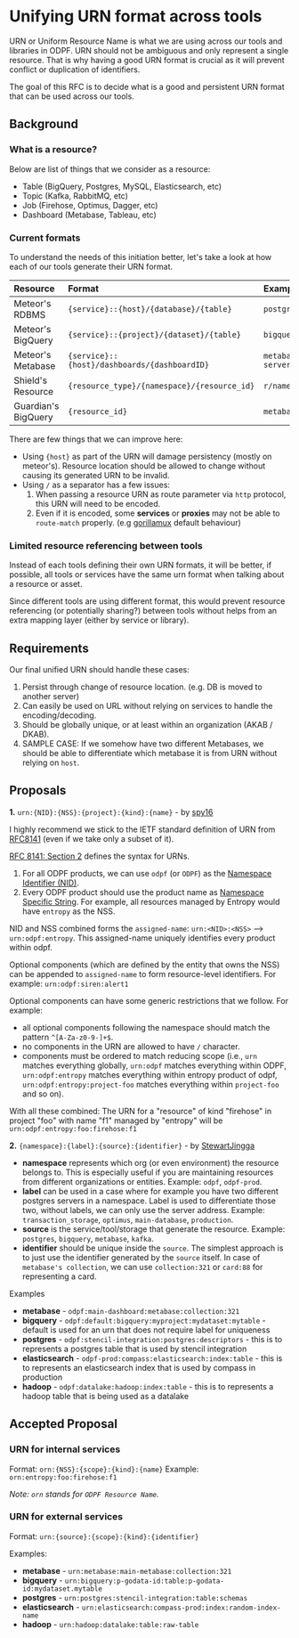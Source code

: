# Unifying URN format across tools

URN or Uniform Resource Name is what we are using across our tools and libraries in ODPF. URN should not be ambiguous and only represent a single resource. That is why having a good URN format is crucial as it will prevent conflict or duplication of identifiers.

The goal of this RFC is to decide what is a good and persistent URN format that can be used across our tools.

## Background

### What is a resource?

Below are list of things that we consider as a resource:

- Table (BigQuery, Postgres, MySQL, Elasticsearch, etc)
- Topic (Kafka, RabbitMQ, etc)
- Job (Firehose, Optimus, Dagger, etc)
- Dashboard (Metabase, Tableau, etc)

### Current formats

To understand the needs of this initiation better, let's take a look at how each of our tools generate their URN format.

| Resource            | Format                                       | Example                                            |
| :------             | :----                                        | :-----                                             |
| Meteor's RDBMS      | `{service}::{host}/{database}/{table}`       | `postgres::10.283.86.19:5432/user_db/user_role`    |
| Meteor's BigQuery   | `{service}::{project}/{dataset}/{table}`     | `bigquery::odpf-prod/datamart/daily_booking`       |
| Meteor's Metabase   | `{service}::{host}/dashboards/{dashboardID}` | `metabase::my-metabase-server.com/dashboards/872`  |
| Shield's Resource   | `{resource_type}/{namespace}/{resource_id}`  | `r/namespace-id/resource-name`                     |
| Guardian's BigQuery | `{resource_id}`                              | `metabase:293`                                     |

There are few things that we can improve here:

- Using `{host}` as part of the URN will damage persistency (mostly on meteor's). Resource location should be allowed to change without causing its generated URN to be invalid.
- Using `/` as a separator has a few issues:
    1. When passing a resource URN as route parameter via `http` protocol, this URN will need to be encoded.
    2. Even if it is encoded, some **services** or **proxies** may not be able to `route-match` properly. (e.g [gorillamux](https://github.com/gorilla/mux/issues/639) default behaviour)

### Limited resource referencing between tools

Instead of each tools defining their own URN formats, it will be better, if possible, all tools or services have the same urn format when talking about a resource or asset.

Since different tools are using different format, this would prevent resource referencing (or potentially sharing?) between tools without helps from an extra mapping layer (either by service or library).

## Requirements

Our final unified URN should handle these cases:
1. Persist through change of resource location. (e.g. DB is moved to another server)
2. Can easily be used on URL without relying on services to handle the encoding/decoding.
3. Should be globally unique, or at least within an organization (AKAB / DKAB).
4. SAMPLE CASE: If we somehow have two different Metabases, we should be able to differentiate which metabase it is from URN without relying on `host`.

## Proposals

**1.** `urn:{NID}:{NSS}:{project}:{kind}:{name}` - by [spy16](https://github.com/spy16)

I highly recommend we stick to the IETF standard definition of URN from [RFC8141](https://datatracker.ietf.org/doc/html/rfc8141) (even if we take only a subset of it). 

[RFC 8141: Section 2](https://datatracker.ietf.org/doc/html/rfc8141#section-2) defines the syntax for URNs.

1. For all ODPF products, we can use `odpf` (or `ODPF`) as the [Namespace Identifier (NID)](https://datatracker.ietf.org/doc/html/rfc8141#section-2.1).
2. Every ODPF product should use the product name as [Namespace Specific String](https://datatracker.ietf.org/doc/html/rfc8141#section-2.2). For example, all resources managed by Entropy would have `entropy` as the NSS. 

NID and NSS combined forms the `assigned-name`: `urn:<NID>:<NSS>` --> `urn:odpf:entropy`. This assigned-name uniquely identifies every product within odpf.

Optional components (which are defined by the entity that owns the NSS) can be appended to `assigned-name` to form resource-level identifiers. For example: `urn:odpf:siren:alert1`

Optional components can have some generic restrictions that we follow. For example:
* all optional components following the namespace should match the pattern `^[A-Za-z0-9-]+$`.  
* no components in the URN are allowed to have `/` character.
* components must be ordered to match reducing scope (i.e., `urn` matches everything globally, `urn:odpf` matches everything within ODPF, `urn:odpf:entropy` matches everything within entropy product of odpf, `urn:odpf:entropy:project-foo` matches everything within `project-foo` and so on).  

With all these combined: The URN for  a "resource"  of kind "firehose" in project "foo" with name "f1" managed by "entropy" will be `urn:odpf:entropy:foo:firehose:f1`


**2.** `{namespace}:{label}:{source}:{identifier}` - by [StewartJingga](https://github.com/StewartJingga)

- **namespace** represents which org (or even environment) the resource belongs to. This is especially useful if you are maintaining resources from different organizations or entities. Example: `odpf`, `odpf-prod`.
- **label** can be used in a case where for example you have two different postgres servers in a namespace. Label is used to differentiate those two, without labels, we can only use the server address. Example: `transaction_storage`, `optimus`, `main-database`, `production`.
- **source** is the service/tool/storage that generate the resource. Example: `postgres`, `bigquery`, `metabase`, `kafka`.
- **identifier** should be unique inside the `source`. The simplest approach is to just use the identifier generated by the `source` itself. In case of `metabase's collection`, we can use `collection:321` or `card:88` for representing a card.

Examples

- **metabase** - `odpf:main-dashboard:metabase:collection:321`
- **bigquery** - `odpf:default:bigquery:myproject:mydataset:mytable` - default is used for an urn that does not require label for uniqueness
- **postgres** - `odpf:stencil-integration:postgres:descriptors` - this is to represents a postgres table that is used by stencil integration
- **elasticsearch** - `odpf-prod:compass:elasticsearch:index:table` - this is to represents an elasticsearch index that is used by compass in production
- **hadoop** - `odpf:datalake:hadoop:index:table` - this is to represents a hadoop table that is being used as a datalake

## Accepted Proposal

### URN for internal services

Format: `orn:{NSS}:{scope}:{kind}:{name}`
Example: `orn:entropy:foo:firehose:f1`

*Note: `orn` stands for `ODPF Resource Name`.*

### URN for external services

Format: `urn:{source}:{scope}:{kind}:{identifier}`

Examples:

- **metabase** - `urn:metabase:main-metabase:collection:321`
- **bigquery** - `urn:bigquery:p-godata-id:table:p-godata-id:mydataset.mytable`
- **postgres** - `urn:postgres:stencil-integration:table:schemas`
- **elasticsearch** - `urn:elasticsearch:compass-prod:index:random-index-name`
- **hadoop** - `urn:hadoop:datalake:table:raw-table`
